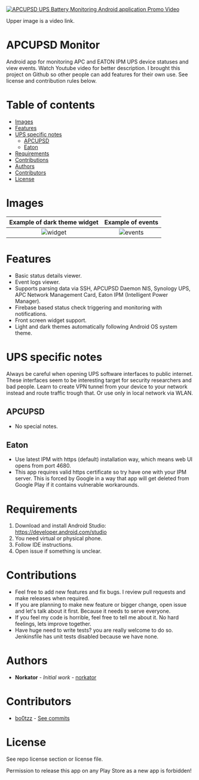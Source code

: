 [![APCUPSD UPS Battery Monitoring Android application Promo Video](https://img.youtube.com/vi/N4PhGXOUyas/0.jpg)](https://www.youtube.com/watch?v=N4PhGXOUyas)

Upper image is a video link.

# APCUPSD Monitor

Android app for monitoring APC and EATON IPM UPS device statuses and view events.
Watch Youtube video for better description. 
I brought this project on Github so other people can add features for their own use. 
See license and contribution rules below. 


Table of contents
=================
* [Images](#images)
* [Features](#features)
* [UPS specific notes](#ups-specific-notes)
  * [APCUPSD](#apcupsd) 
  * [Eaton](#eaton)
* [Requirements](#requirements)
* [Contributions](#contributions)
* [Authors](#authors)
* [Contributors](#contributors)
* [License](#license)


Images
============
Example of dark theme widget             |  Example of events
:-------------------------:|:-------------------------:
![widget](graphics/widget.jpg)   |  ![events](graphics/events.jpg)


Features
============
* Basic status details viewer.
* Event logs viewer.
* Supports parsing data via SSH, APCUPSD Daemon NIS, Synology UPS, APC Network Management Card, Eaton IPM (Intelligent Power Manager).
* Firebase based status check triggering and monitoring with notifications.
* Front screen widget support.
* Light and dark themes automatically following Android OS system theme.  


UPS specific notes
============
Always be careful when opening UPS software interfaces to public internet. These interfaces seem to be interesting target 
for security researchers and bad people. Learn to create VPN tunnel from your device to your network instead and route 
traffic trough that. Or use only in local network via WLAN.

APCUPSD
-----
* No special notes.

Eaton
-----
* Use latest IPM with https (default) installation way, which means web UI opens from port 4680.
* This app requires valid https certificate so try have one with your IPM server. This is forced by Google in a way that app will get deleted from Google Play if it contains vulnerable workarounds.


Requirements
============
1. Download and install Android Studio: https://developer.android.com/studio
2. You need virtual or physical phone.
3. Follow IDE instructions.
4. Open issue if something is unclear.


Contributions
============

* Feel free to add new features and fix bugs. I review pull requests and make releases when required.
* If you are planning to make new feature or bigger change, open issue and let's talk about it first.
Because it needs to serve everyone.
* If you feel my code is horrible, feel free to tell me about it. No hard feelings, lets improve together.
* Have huge need to write tests? you are really welcome to do so. Jenkinsfile has unit tests disabled because we have none.


Authors
============

* **Norkator** - *Initial work* - [norkator](https://github.com/norkator)


Contributors
============
* [bo0tzz](https://github.com/bo0tzz) - [See commits](https://github.com/norkator/apcupsd-monitor/commits?author=bo0tzz)


License
============
See repo license section or license file.

Permission to release this app on any Play Store as a new app is forbidden!
